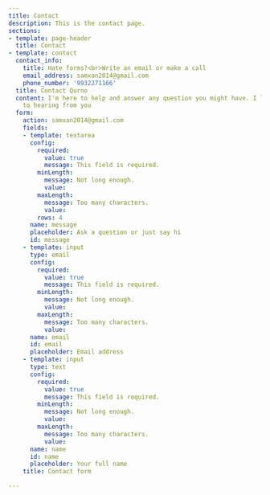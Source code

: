 ```yaml
---
title: Contact
description: This is the contact page.
sections:
- template: page-header
  title: Contact
- template: contact
  contact_info:
    title: Hate forms?<br>Write an email or make a call
    email_address: samxan2014@gmail.com
    phone_number: '9932271166'
  title: Contact Qurno
  content: I'm here to help and answer any question you might have. I look forward
    to hearing from you
  form:
    action: samxan2014@gmail.com
    fields:
    - template: textarea
      config:
        required:
          value: true
          message: This field is required.
        minLength:
          message: Not long enough.
          value: 
        maxLength:
          message: Too many characters.
          value: 
        rows: 4
      name: message
      placeholder: Ask a question or just say hi
      id: message
    - template: input
      type: email
      config:
        required:
          value: true
          message: This field is required.
        minLength:
          message: Not long enough.
          value: 
        maxLength:
          message: Too many characters.
          value: 
      name: email
      id: email
      placeholder: Email address
    - template: input
      type: text
      config:
        required:
          value: true
          message: This field is required.
        minLength:
          message: Not long enough.
          value: 
        maxLength:
          message: Too many characters.
          value: 
      name: name
      id: name
      placeholder: Your full name
    title: Contact form

---
```

